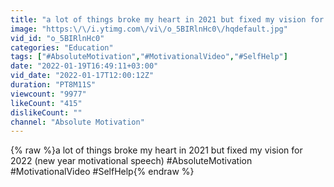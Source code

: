 ```yaml
---
title: "a lot of things broke my heart in 2021 but fixed my vision for 2022 (new year motivational speech)"
image: "https:\/\/i.ytimg.com\/vi\/o_5BIRlnHc0\/hqdefault.jpg"
vid_id: "o_5BIRlnHc0"
categories: "Education"
tags: ["#AbsoluteMotivation","#MotivationalVideo","#SelfHelp"]
date: "2022-01-19T16:49:11+03:00"
vid_date: "2022-01-17T12:00:12Z"
duration: "PT8M11S"
viewcount: "9977"
likeCount: "415"
dislikeCount: ""
channel: "Absolute Motivation"
---
```

{% raw %}a lot of things broke my heart in 2021 but fixed my vision for 2022 (new year motivational speech) #AbsoluteMotivation #MotivationalVideo #SelfHelp{% endraw %}
